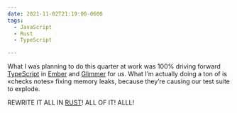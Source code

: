 ```yaml
---
date: 2021-11-02T21:19:00-0600
tags:
  - JavaScript
  - Rust
  - TypeScript

---
```


What I was planning to do this quarter at work was 100% driving forward [TypeScript][ts] in [Ember][ember] and [Glimmer][glimmer] for us. What I’m actually doing a ton of is «checks notes» fixing memory leaks, because they’re causing our test suite to explode.

[ts]: https://www.typescriptlang.org
[ember]: https://emberjs.com/
[glimmer]: https://glimmerjs.com

REWRITE IT ALL IN [RUST][rust]! ALL OF IT! ALLL!

[rust]: https://www.rustlang.org
